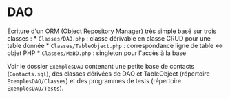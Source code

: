 # DAO
Écriture d'un ORM (Object Repository Manager) très simple basé sur trois classes :
    * `Classes/DAO.php` : classe dérivable en classe CRUD pour une table donnée
    * `Classes/TableObject.php` : correspondance ligne de table <-> objet PHP
    * `Classes/MaBD.php` : singleton pour l'accès à la base

Voir le dossier `ExemplesDAO` contenant une petite base de contacts (`Contacts.sql`), des classes dérivées de DAO et
TableObject (répertoire `ExemplesDAO/Classes`) et des programmes de tests (répertoire `ExemplesDAO/Tests`).


